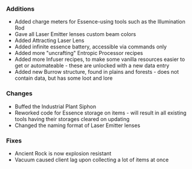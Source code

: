 ### Additions
- Added charge meters for Essence-using tools such as the Illumination Rod
- Gave all Laser Emitter lenses custom beam colors
- Added Attracting Laser Lens
- Added infinite essence battery, accessible via commands only
- Added more "uncrafting" Entropic Processor recipes
- Added more Infuser recipes, to make some vanilla resources easier to get or automateable - these are unlocked with a new data entry
- Added new Burrow structure, found in plains and forests - does not contain data, but has some loot and lore

### Changes
- Buffed the Industrial Plant Siphon
- Reworked code for Essence storage on items - will result in all existing tools having their storages cleared on updating
- Changed the naming format of Laser Emitter lenses

### Fixes
- Ancient Rock is now explosion resistant
- Vacuum caused client lag upon collecting a lot of items at once